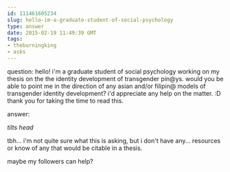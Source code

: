 ```yaml
---
id: 111461605234
slug: hello-im-a-graduate-student-of-social-psychology
type: answer
date: 2015-02-19 11:49:39 GMT
tags:
- theburningking
- asks
---
```

question: hello! i'm a graduate student of social psychology working on my thesis on the the identity development of transgender pin@ys. would you be able to point me in the direction of any asian and/or filipin@ models of transgender identity development? i'd appreciate any help on the matter. :D thank you for taking the time to read this.

answer: <p>*tilts head*</p><p>tbh... i'm not quite sure what this is asking, but i don't have any... resources or know of any that would be citable in a thesis.&nbsp;</p><p>maybe my followers can help?</p>